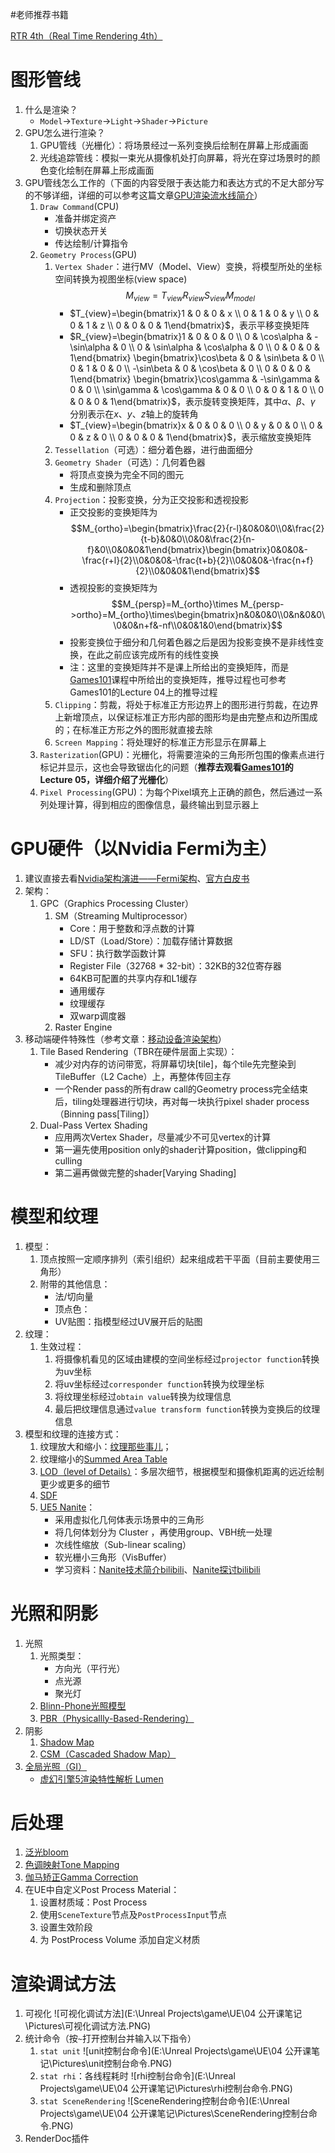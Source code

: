 #老师推荐书籍

[RTR 4th（Real Time Rendering 4th）](https://github.com/Morakito/Real-Time-Rendering-4th-CN)

# 图形管线

1. 什么是渲染？
   - `Model`->`Texture`->`Light`->`Shader`->`Picture`
2. GPU怎么进行渲染？
   1. GPU管线（光栅化）：将场景经过一系列变换后绘制在屏幕上形成画面
   2. 光线追踪管线：模拟一束光从摄像机处打向屏幕，将光在穿过场景时的颜色变化绘制在屏幕上形成画面
3. GPU管线怎么工作的（下面的内容受限于表达能力和表达方式的不足大部分写的不够详细，详细的可以参考这篇文章[GPU渲染流水线简介](https://zhuanlan.zhihu.com/p/61949898)）
   1. `Draw Command`(CPU)
      - 准备并绑定资产
      - 切换状态开关
      - 传达绘制/计算指令
   2. `Geometry Process`(GPU)
      1. `Vertex Shader`：进行MV（Model、View）变换，将模型所处的坐标空间转换为视图坐标(view space)$$M_{view}=T_{view}R_{view}S_{view}M_{model}$$
         - $T_{view}=\begin{bmatrix}1 & 0 & 0 & x \\ 0 & 1 & 0 & y \\ 0 & 0 & 1 & z \\ 0 & 0 & 0 & 1\end{bmatrix}$，表示平移变换矩阵
         - $R_{view}=\begin{bmatrix}1 & 0 & 0 & 0 \\ 0 & \cos\alpha & -\sin\alpha & 0 \\ 0 & \sin\alpha & \cos\alpha & 0 \\ 0 & 0 & 0 & 1\end{bmatrix} \begin{bmatrix}\cos\beta & 0 & \sin\beta & 0 \\ 0 & 1 & 0 & 0 \\ -\sin\beta & 0 & \cos\beta & 0 \\ 0 & 0 & 0 & 1\end{bmatrix} \begin{bmatrix}\cos\gamma & -\sin\gamma & 0 & 0 \\ \sin\gamma & \cos\gamma & 0 & 0 \\ 0 & 0 & 1 & 0 \\ 0 & 0 & 0 & 1\end{bmatrix}$，表示旋转变换矩阵，其中$\alpha$、$\beta$、$\gamma$ 分别表示在$x$、$y$、$z$轴上的旋转角
         - $T_{view}=\begin{bmatrix}x & 0 & 0 & 0 \\ 0 & y & 0 & 0 \\ 0 & 0 & z & 0 \\ 0 & 0 & 0 & 1\end{bmatrix}$，表示缩放变换矩阵
      2. `Tessellation`（可选）：细分着色器，进行曲面细分
      3. `Geometry Shader`（可选）：几何着色器
         - 将顶点变换为完全不同的图元
         - 生成和删除顶点
      4. `Projection`：投影变换，分为正交投影和透视投影
         - 正交投影的变换矩阵为$$M_{ortho}=\begin{bmatrix}\frac{2}{r-l}&0&0&0\\0&\frac{2}{t-b}&0&0\\0&0&\frac{2}{n-f}&0\\0&0&0&1\end{bmatrix}\begin{bmatrix}0&0&0&-\frac{r+l}{2}\\0&0&0&-\frac{t+b}{2}\\0&0&0&-\frac{n+f}{2}\\0&0&0&1\end{bmatrix}$$
         - 透视投影的变换矩阵为$$M_{persp}=M_{ortho}\times M_{persp->ortho}=M_{ortho}\times\begin{bmatrix}n&0&0&0\\0&n&0&0\\0&0&n+f&-nf\\0&0&1&0\end{bmatrix}$$
         - 投影变换位于细分和几何着色器之后是因为投影变换不是非线性变换，在此之前应该完成所有的线性变换
         - 注：这里的变换矩阵并不是课上所给出的变换矩阵，而是[Games101](https://www.bilibili.com/video/BV1X7411F744/)课程中所给出的变换矩阵，推导过程也可参考Games101的Lecture 04上的推导过程
      5. `Clipping`：剪裁，将处于标准正方形边界上的图形进行剪裁，在边界上新增顶点，以保证标准正方形内部的图形均是由完整点和边所围成的；在标准正方形之外的图形就直接去除
      6. `Screen Mapping`：将处理好的标准正方形显示在屏幕上
   3. `Rasterization`(GPU)：光栅化，将需要渲染的三角形所包围的像素点进行标记并显示，这也会导致锯齿化的问题（**推荐去观看[Games101](https://www.bilibili.com/video/BV1X7411F744/)的Lecture 05，详细介绍了光栅化**）
   4. `Pixel Processing`(GPU)：为每个Pixel填充上正确的颜色，然后通过一系列处理计算，得到相应的图像信息，最终输出到显示器上

   

# GPU硬件（以Nvidia Fermi为主）

1. 建议直接去看[Nvidia架构演进——Fermi架构](https://zhuanlan.zhihu.com/p/632718322)、[官方白皮书](https://www.nvidia.com/content/pdf/fermi_white_papers/nvidia_fermi_compute_architecture_whitepaper.pdf)
2. 架构：
   1. GPC（Graphics Processing Cluster）
      1. SM（Streaming Multiprocessor）
         - Core：用于整数和浮点数的计算
         - LD/ST（Load/Store）：加载存储计算数据
         - SFU：执行数学函数计算
         - Register File（32768 * 32-bit）：32KB的32位寄存器
         - 64KB可配置的共享内存和L1缓存
         - 通用缓存
         - 纹理缓存
         - 双warp调度器
      2. Raster Engine
3. 移动端硬件特殊性（参考文章：[移动设备渲染架构](https://zhuanlan.zhihu.com/p/265151933)）
   1. Tile Based Rendering（TBR在硬件层面上实现）：
      - 减少对内存的访问带宽，将屏幕切块\[tile]，每个tile先完整染到TileBuffer（L2 Cache）上，再整体传回主存
      - 一个Render pass的所有draw call的Geometry process完全结束后，tiling处理器进行切块，再对每一块执行pixel shader process（Binning pass\[Tiling]）
   2. Dual-Pass Vertex Shading
      - 应用两次Vertex Shader，尽量减少不可见vertex的计算
      - 第一遍先使用position only的shader计算position，做clipping和culling
      - 第二遍再做做完整的shader\[Varying Shading]

      

# 模型和纹理

1. 模型：
   1. 顶点按照一定顺序排列（索引组织）起来组成若干平面（目前主要使用三角形）
   2. 附带的其他信息：
      - 法/切向量
      - 顶点色：
      - UV贴图：指模型经过UV展开后的贴图
2. 纹理：
   1. 生效过程：
      1. 将摄像机看见的区域由建模的空间坐标经过`projector function`转换为uv坐标
      2. 将uv坐标经过`corresponder function`转换为纹理坐标
      3. 将纹理坐标经过`obtain value`转换为纹理信息
      4. 最后把纹理信息通过`value transform function`转换为变换后的纹理信息
3. 模型和纹理的连接方式：
   1. 纹理放大和缩小：[纹理那些事儿](https://zhuanlan.zhihu.com/p/148732176)；
   2. 纹理缩小的[Summed Area Table](https://zhuanlan.zhihu.com/p/681670158)
   3. [LOD（level of Details）](https://zhuanlan.zhihu.com/p/384774807)：多层次细节，根据模型和摄像机距离的远近绘制更少或更多的细节
   4. [SDF](https://zhuanlan.zhihu.com/p/536530019)
   5. [UE5 Nanite](https://zhuanlan.zhihu.com/p/393930818)：
      - 采用虚拟化几何体表示场景中的三角形
      - 将几何体划分为 Cluster ，再使用group、VBH统一处理
      - 次线性缩放（Sub-linear scaling）
      - 软光栅小三角形（VisBuffer）
      - 学习资料：[Nanite技术简介bilibili](https://www.bilibili.com/video/BV1MP4y1a7Hh)、[Nanite探讨bilibili](https://www.bilibili.com/video/BV1Vy4y1g7zH)

      

# 光照和阴影

1. 光照
   1. 光照类型：
      - 方向光（平行光）
      - 点光源
      - 聚光灯
   2. [Blinn-Phone光照模型](https://zhuanlan.zhihu.com/p/442023993)
   3. [PBR（Physicallly-Based-Rendering）](https://zhuanlan.zhihu.com/p/33464301)
2. 阴影
   1. [Shadow Map](https://blog.csdn.net/ronintao/article/details/51649664)
   2. [CSM（Cascaded Shadow Map）](https://zhuanlan.zhihu.com/p/144025113)
3. [全局光照（GI）](https://zhuanlan.zhihu.com/p/550938337)
   - [虚幻引擎5渲染特性解析 Lumen](https://www.bilibili.com/video/BV1fu411272a)

   

# 后处理

1. [泛光bloom](https://zhuanlan.zhihu.com/p/525500877)
2. [色调映射Tone Mapping](https://zhuanlan.zhihu.com/p/21983679)
3. [伽马矫正Gamma Correction](https://baike.baidu.com/item/%E4%BC%BD%E7%8E%9B%E6%A0%A1%E6%AD%A3/7257507)
4. 在UE中自定义Post Process Material：
   1. 设置材质域：Post Process
   2. 使用`SceneTexture`节点及`PostProcessInput`节点
   3. 设置生效阶段
   4. 为 PostProcess Volume 添加自定义材质

   

# 渲染调试方法

1. 可视化
   ![可视化调试方法](E:\Unreal Projects\game\UE\04 公开课笔记\Pictures\可视化调试方法.PNG)
2. 统计命令（按`~`打开控制台并输入以下指令）
   1. `stat unit`
      ![unit控制台命令](E:\Unreal Projects\game\UE\04 公开课笔记\Pictures\unit控制台命令.PNG)
   2. `stat rhi`：各线程耗时
      ![rhi控制台命令](E:\Unreal Projects\game\UE\04 公开课笔记\Pictures\rhi控制台命令.PNG)
   3. `stat SceneRendering`
      ![SceneRendering控制台命令](E:\Unreal Projects\game\UE\04 公开课笔记\Pictures\SceneRendering控制台命令.PNG)
3. RenderDoc插件